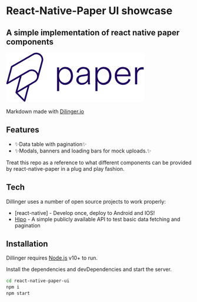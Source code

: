 # React-Native-Paper UI showcase
## A simple implementation of react native paper components   

![N|Solid](assets/react-native-paper-icon.png)


Markdown made with [Dilinger.io](https://dillinger.io/)

## Features

- ✨Data table with pagination✨
- ✨Modals, banners and loading bars for mock uploads.✨

Treat this repo as a reference to what different components can be provided by react-native-paper in a plug and play fashion. 

## Tech

Dillinger uses a number of open source projects to work properly:
- [react-native] - Develop once, deploy to Android and IOS!
- [Hipo](https://github.com/Hipo/university-domains-list-api) - A simple publicly available API to test basic data fetching and pagination


## Installation

Dillinger requires [Node.js](https://nodejs.org/) v10+ to run.

Install the dependencies and devDependencies and start the server.

```sh
cd react-native-paper-ui
npm i
npm start
```